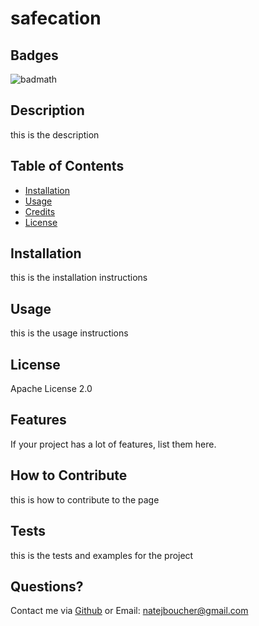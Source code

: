 
# safecation

## Badges
    
![badmath](https://img.shields.io/github/languages/top/lernantino/badmath)
    
## Description
    
this is the description
    
## Table of Contents
    
- [Installation](#installation)
- [Usage](#usage)
- [Credits](#credits)
- [License](#license)
    
## Installation
    
this is the installation instructions
    
## Usage
    
this is the usage instructions
    
## License
    
Apache License 2.0
    
## Features
    
If your project has a lot of features, list them here.
    
## How to Contribute
    
this is how to contribute to the page
    
## Tests
    
this is the tests and examples for the project
    
## Questions?
    
Contact me via [Github](https://github.com/natejboucher) or Email: <natejboucher@gmail.com>
